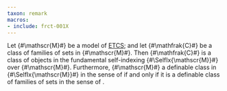 ```yaml
---
taxon: remark
macros:
- include: frct-001X
---
```


Let {#\mathscr{M}#} be a model of [ETCS](lawvere-1964-etcs); and let {#\mathfrak{C}#} be a
class of families of sets in {#\mathscr{M}#}. Then {#\mathfrak{C}#} is a class of
objects in the fundamental self-indexing {#\SelfIx{\mathscr{M}}#} over
{#\mathscr{M}#}.  Furthermore, {#\mathscr{M}#} a definable class in
{#\SelfIx{\mathscr{M}}#} in the sense of [](frct-002W) if and only if it is a definable class of families of sets in the sense of [](frct-002P).
